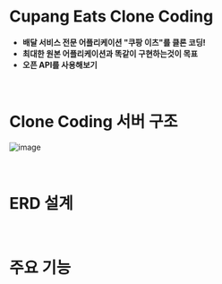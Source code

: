 # Cupang Eats Clone Coding

 + **배달 서비스 전문 어플리케이션 "쿠팡 이츠"를 클론 코딩!**
 + **최대한 원본 어플리케이션과 똑같이 구현하는것이 목표**
 + **오픈 API를 사용해보기**

<br/>

# Clone Coding 서버 구조

![image](https://user-images.githubusercontent.com/84491771/159438398-af753700-a483-421b-b2c2-7c50d22fcd92.png)


<br/>

# ERD 설계

<br/>

# 주요 기능

